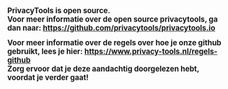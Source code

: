 <p style="font-weight: bold;"><big><strong>PrivacyTools is open source.<br>
Voor meer informatie over de
open source privacytools, ga dan naar: <a
href="https://github.com/privacytools/privacytools.io" target="_blank"
rel="noopener">https://github.com/privacytools/privacytools.io</a></strong></big></p>
<big><span style="font-weight: bold;">Voor meer informatie over de
regels over hoe je onze github gebruikt, lees je hier: </span><a
style="font-weight: bold;"
href="https://www.privacy-tools.nl/regels-github" target="_blank">https://www.privacy-tools.nl/regels-github</a><br
style="font-weight: bold;">
<span style="font-weight: bold;">Zorg ervoor dat je deze aandachtig
doorgelezen hebt, voordat je verder gaat!</span><br
style="font-weight: bold;">
